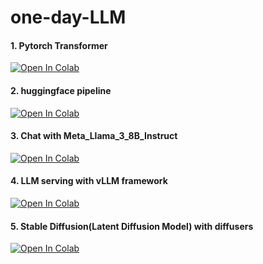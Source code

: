 # one-day-LLM

#### 1. Pytorch Transformer
[![Open In Colab](https://colab.research.google.com/assets/colab-badge.svg)](https://colab.research.google.com/github/hukim1112/one-day-LLM/blob/main/Pytorch_Transformer_completed.ipynb)

#### 2. huggingface pipeline
[![Open In Colab](https://colab.research.google.com/assets/colab-badge.svg)](https://colab.research.google.com/github/hukim1112/one-day-LLM/blob/main/huggingface_pipeline.ipynb)

#### 3. Chat with Meta_Llama_3_8B_Instruct
[![Open In Colab](https://colab.research.google.com/assets/colab-badge.svg)](https://colab.research.google.com/github/hukim1112/one-day-LLM/blob/main/Meta_Llama_3_8B_Instruct_bnb.ipynb)

#### 4. LLM serving with vLLM framework
[![Open In Colab](https://colab.research.google.com/assets/colab-badge.svg)](https://colab.research.google.com/github/hukim1112/one-day-LLM/blob/main/LLM_serving_with_vllm.ipynb)

#### 5. Stable Diffusion(Latent Diffusion Model) with diffusers
[![Open In Colab](https://colab.research.google.com/assets/colab-badge.svg)](https://colab.research.google.com/github/hukim1112/one-day-LLM/blob/main/Stable_Diffusion_with_diffusers.ipynb)
